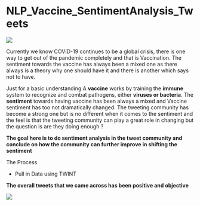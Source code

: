 #  NLP_Vaccine_SentimentAnalysis_Tweets

![](C:\Users\DELL\FLATIRON_LEARN\Project_MS_Studio\README_imges\Vaccine_tweet.png)

Currently we know COVID-19 continues to be a global crisis, there is one way to get out of the pandemic completely and that is Vaccination. The sentiment towards the vaccine has always been a mixed one as there always is a theory why one should have it and there is another which says not to have.  

Just for a basic understanding A **vaccine** works by training the **immune** system to recognize and combat pathogens, either **viruses or bacteria**. The **sentiment** towards having vaccine has been always a mixed and Vaccine sentiment has too not dramatically changed. The tweeting community has become a strong one but is no different when it comes to the sentiment and the feel is that the tweeting community can play a great role in changing but the question is are they doing enough ?

**The goal here is to do sentiment analysis in the tweet community and conclude on how the community can further improve in shifting the sentiment**

The Process

- Pull in Data using TWINT





**The overall tweets that we came across has been positive and objective**

![](README_imges/SentimentOverall.png)